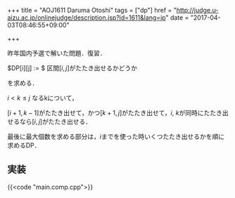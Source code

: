 +++
title = "AOJ1611 Daruma Otoshi"
tags = ["dp"]
href = "http://judge.u-aizu.ac.jp/onlinejudge/description.jsp?id=1611&lang=jp"
date = "2017-04-03T08:46:55+09:00"

+++

<!--more-->

昨年国内予選で解いた問題．復習．

$DP[i][j] := $ 区間$[i, j]$がたたき出せるかどうか

を求める．

$i \lt k \le j$ なるkについて，

$[i+1, k-1]$がたたき出せて，かつ$[k+1, j]$がたたき出せて，$i$, $k$が同時にたたき出せるなら$[i, j]$がたたき出せる．

最後に最大個数を求める部分は，$i$までを使った時いくつたたき出せるかを順に求めるDP．

## 実装

{{<code "main.comp.cpp">}}